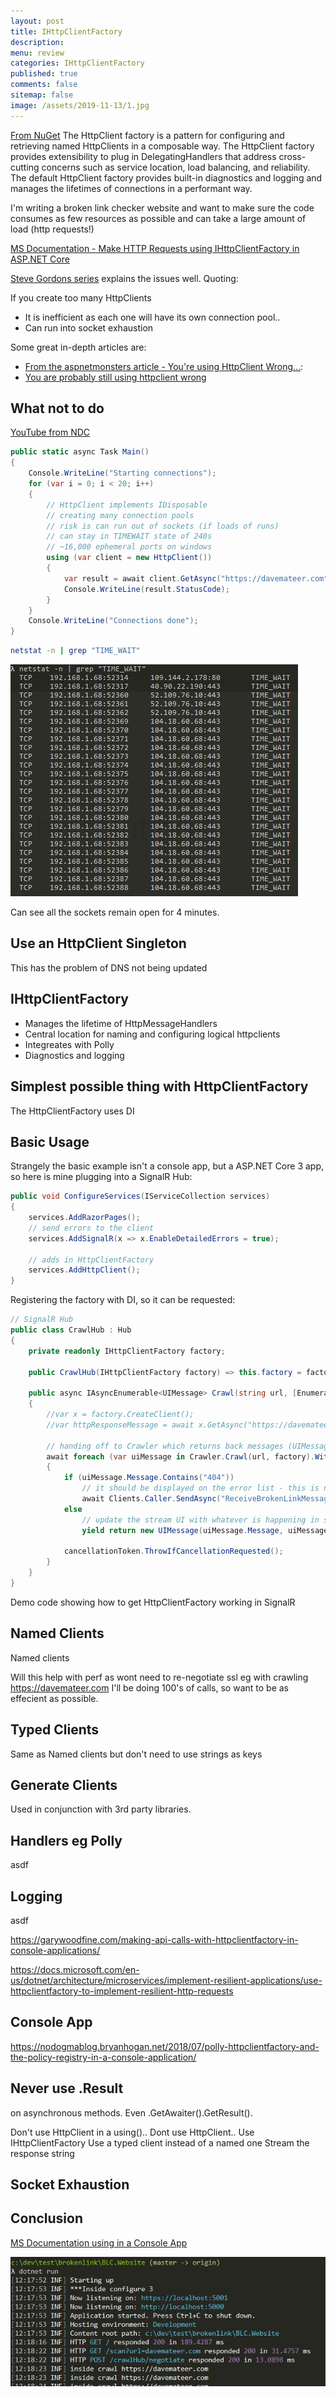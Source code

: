 ```yaml
---
layout: post
title: IHttpClientFactory 
description: 
menu: review
categories: IHttpClientFactory 
published: true 
comments: false     
sitemap: false
image: /assets/2019-11-13/1.jpg
---
```


[From NuGet](https://www.nuget.org/packages/Microsoft.Extensions.Http/) 
The HttpClient factory is a pattern for configuring and retrieving named HttpClients in a composable way. The HttpClient factory provides extensibility to plug in DelegatingHandlers that address cross-cutting concerns such as service location, load balancing, and reliability. The default HttpClient factory provides built-in diagnostics and logging and manages the lifetimes of connections in a performant way.


I'm writing a broken link checker website and want to make sure the code consumes as few resources as possible and can take a large amount of load (http requests!)

[MS Documentation - Make HTTP Requests using IHttpClientFactory in ASP.NET Core](https://docs.microsoft.com/en-us/aspnet/core/fundamentals/http-requests?view=aspnetcore-3.0)

[Steve Gordons series](https://www.stevejgordon.co.uk/introduction-to-httpclientfactory-aspnetcore) explains the issues well. Quoting:

If you create too many HttpClients

- It is inefficient as each one will have its own connection pool..
- Can run into socket exhaustion

Some great in-depth articles are:

- [From the aspnetmonsters article - You're using HttpClient Wrong...](https://aspnetmonsters.com/2016/08/2016-08-27-httpclientwrong/):
- [You are probably still using httpclient wrong](https://josefottosson.se/you-are-probably-still-using-httpclient-wrong-and-it-is-destabilizing-your-software/)

## What not to do 

[YouTube from NDC](https://www.youtube.com/watch?v=ojDxK_-I-To)

```cs
public static async Task Main()
{
    Console.WriteLine("Starting connections");
    for (var i = 0; i < 20; i++)
    {
        // HttpClient implements IDisposable
        // creating many connection pools
        // risk is can run out of sockets (if loads of runs)
        // can stay in TIMEWAIT state of 240s
        // ~16,000 ephemeral ports on windows
        using (var client = new HttpClient())
        {
            var result = await client.GetAsync("https://davemateer.com");
            Console.WriteLine(result.StatusCode);
        }
    }
    Console.WriteLine("Connections done");
}
```

```bash
netstat -n | grep "TIME_WAIT"
```

![alt text](/assets/2019-11-13/10.jpg "All the connections remain open for 4 minutes")

Can see all the sockets remain open for 4 minutes.

## Use an HttpClient Singleton

This has the problem of DNS not being updated

## IHttpClientFactory

- Manages the lifetime of HttpMessageHandlers
- Central location for naming and configuring logical httpclients
- Integreates with Polly
- Diagnostics and logging

## Simplest possible thing with HttpClientFactory

The HttpClientFactory uses DI

## Basic Usage

Strangely the basic example isn't a console app, but a ASP.NET Core 3 app, so here is mine plugging into a SignalR Hub:

```cs
public void ConfigureServices(IServiceCollection services)
{
    services.AddRazorPages();
    // send errors to the client
    services.AddSignalR(x => x.EnableDetailedErrors = true);

    // adds in HttpClientFactory
    services.AddHttpClient();
}
```

Registering the factory with DI, so it can be requested:

```cs
// SignalR Hub 
public class CrawlHub : Hub
{
    private readonly IHttpClientFactory factory;

    public CrawlHub(IHttpClientFactory factory) => this.factory = factory;

    public async IAsyncEnumerable<UIMessage> Crawl(string url, [EnumeratorCancellation]CancellationToken cancellationToken)
    {
        //var x = factory.CreateClient();
        //var httpResponseMessage = await x.GetAsync("https://davemateer.com", cancellationToken);

        // handing off to Crawler which returns back messages (UIMessage objects) every now and again on progress
        await foreach (var uiMessage in Crawler.Crawl(url, factory).WithCancellation(cancellationToken))
        {
            if (uiMessage.Message.Contains("404"))
                // it should be displayed on the error list - this is not a stream
                await Clients.Caller.SendAsync("ReceiveBrokenLinkMessage", "404 error on blah", cancellationToken);
            else
                // update the stream UI with whatever is happening in static Crawl
                yield return new UIMessage(uiMessage.Message, uiMessage.NewLine);

            cancellationToken.ThrowIfCancellationRequested();
        }
    }
}
```

Demo code showing how to get HttpClientFactory working in SignalR

## Named Clients

Named clients 

Will this help with perf as wont need to re-negotiate ssl eg with crawling https://davemateer.com I'll be doing 100's of calls, so want to be as effecient as possible.


## Typed Clients

Same as Named clients but don't need to use strings as keys



## Generate Clients

Used in conjunction with 3rd party libraries.

## Handlers eg Polly

asdf

## Logging

asdf






https://garywoodfine.com/making-api-calls-with-httpclientfactory-in-console-applications/

https://docs.microsoft.com/en-us/dotnet/architecture/microservices/implement-resilient-applications/use-httpclientfactory-to-implement-resilient-http-requests






## Console App
https://nodogmablog.bryanhogan.net/2018/07/polly-httpclientfactory-and-the-policy-registry-in-a-console-application/






## Never use .Result

on asynchronous methods. Even .GetAwaiter().GetResult().

Don't use HttpClient in a using()..
Dont use HttpClient..
Use IHttpClientFactory
Use a typed client instead of a named one
Stream the response string


## Socket Exhaustion

## Conclusion

[MS Documentation using in a Console App](https://docs.microsoft.com/en-us/aspnet/core/fundamentals/http-requests?view=aspnetcore-3.0#use-ihttpclientfactory-in-a-console-app)


![alt text](/assets/2019-11-13/2.jpg "A nicer log")
